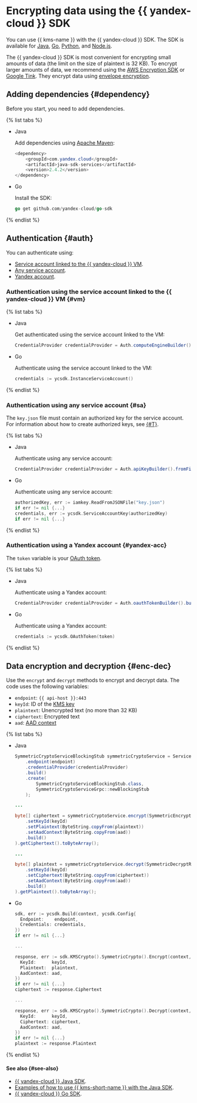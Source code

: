 # Encrypting data using the {{ yandex-cloud }} SDK

You can use {{ kms-name }} with the {{ yandex-cloud }} SDK. The SDK is available for [Java](https://github.com/yandex-cloud/java-sdk), [Go](https://github.com/yandex-cloud/go-sdk), [Python](https://github.com/yandex-cloud/python-sdk), and [Node.js](https://github.com/yandex-cloud/nodejs-sdk).

The {{ yandex-cloud }} SDK is most convenient for encrypting small amounts of data (the limit on the size of plaintext is 32 KB). To encrypt larger amounts of data, we recommend using the [AWS Encryption SDK](aws-encryption-sdk.md) or [Google Tink](google-tink.md). They encrypt data using [envelope encryption](../../concepts/envelope.md).

## Adding dependencies {#dependency}

Before you start, you need to add dependencies.

{% list tabs %}

- Java

   Add dependencies using [Apache Maven](https://maven.apache.org/):

   ```java
   <dependency>
       <groupId>com.yandex.cloud</groupId>
       <artifactId>java-sdk-services</artifactId>
       <version>2.4.2</version>
   </dependency>
   ```

- Go

   Install the SDK:

   ```go
   go get github.com/yandex-cloud/go-sdk
   ```

{% endlist %}

## Authentication {#auth}

You can authenticate using:
* [Service account linked to the {{ yandex-cloud }} VM](#vm).
* [Any service account](#sa).
* [Yandex account](#yandex-acc).

### Authentication using the service account linked to the {{ yandex-cloud }} VM {#vm}

{% list tabs %}

- Java

   Get authenticated using the service account linked to the VM:

   ```java
   CredentialProvider credentialProvider = Auth.computeEngineBuilder().build();
   ```

- Go

   Authenticate using the service account linked to the VM:

   ```Go
   credentials := ycsdk.InstanceServiceAccount()
   ```

{% endlist %}

### Authentication using any service account {#sa}

The `key.json` file must contain an authorized key for the service account. For information about how to create authorized keys, see [{#T}](../../../iam/operations/authorized-key/create.md).

{% list tabs %}

- Java

   Authenticate using any service account:

   ```java
   CredentialProvider credentialProvider = Auth.apiKeyBuilder().fromFile(Paths.get("key.json")).build();

   ```

- Go

   Authenticate using any service account:

   ```Go
   authorizedKey, err := iamkey.ReadFromJSONFile("key.json")
   if err != nil {...}
   credentials, err := ycsdk.ServiceAccountKey(authorizedKey)
   if err != nil {...}
   ```

{% endlist %}



### Authentication using a Yandex account {#yandex-acc}

The `token` variable is your [OAuth token](../../../iam/concepts/authorization/oauth-token.md).

{% list tabs %}

- Java

   Authenticate using a Yandex account:

   ```java
   CredentialProvider credentialProvider = Auth.oauthTokenBuilder().build();
   ```

- Go

   Authenticate using a Yandex account:

   ```Go
   credentials := ycsdk.OAuthToken(token)
   ```

{% endlist %}



## Data encryption and decryption {#enc-dec}

Use the `encrypt` and `decrypt` methods to encrypt and decrypt data. The code uses the following variables:
* `endpoint`: `{{ api-host }}:443`
* `keyId`: ID of the [KMS key](../../concepts/key.md)
* `plaintext`: Unencrypted text (no more than 32 KB)
* `ciphertext`: Encrypted text
* `aad`: [AAD context](../../concepts/symmetric-encryption.md#add-context)

{% list tabs %}

- Java

   ```Java
   SymmetricCryptoServiceBlockingStub symmetricCryptoService = ServiceFactory.builder()
       .endpoint(endpoint)
       .credentialProvider(credentialProvider)
       .build()
       .create(
           SymmetricCryptoServiceBlockingStub.class,
           SymmetricCryptoServiceGrpc::newBlockingStub
       );

   ...

   byte[] ciphertext = symmetricCryptoService.encrypt(SymmetricEncryptRequest.newBuilder()
       .setKeyId(keyId)
       .setPlaintext(ByteString.copyFrom(plaintext))
       .setAadContext(ByteString.copyFrom(aad))
       .build()
   ).getCiphertext().toByteArray();

   ...

   byte[] plaintext = symmetricCryptoService.decrypt(SymmetricDecryptRequest.newBuilder()
       .setKeyId(keyId)
       .setCiphertext(ByteString.copyFrom(ciphertext))
       .setAadContext(ByteString.copyFrom(aad))
       .build()
   ).getPlaintext().toByteArray();

   ```

- Go

   ```Go
   sdk, err := ycsdk.Build(context, ycsdk.Config{
     Endpoint:    endpoint,
     Credentials: credentials,
   })
   if err != nil {...}

   ...

   response, err := sdk.KMSCrypto().SymmetricCrypto().Encrypt(context, &kms.SymmetricEncryptRequest{
     KeyId:      keyId,
     Plaintext:  plaintext,
     AadContext: aad,
   })
   if err != nil {...}
   ciphertext := response.Ciphertext

   ...

   response, err := sdk.KMSCrypto().SymmetricCrypto().Decrypt(context, &kms.SymmetricDecryptRequest{
     KeyId:      keyId,
     Ciphertext: ciphertext,
     AadContext: aad,
   })
   if err != nil {...}
   plaintext := response.Plaintext
   ```

{% endlist %}

#### See also {#see-also}

* [{{ yandex-cloud }} Java SDK](https://github.com/yandex-cloud/java-sdk).
* [Examples of how to use {{ kms-short-name }} with the Java SDK](https://github.com/yandex-cloud/java-sdk/tree/master/java-sdk-examples/src/main/java/yandex/cloud/sdk/examples/kms).
* [{{ yandex-cloud }} Go SDK](https://github.com/yandex-cloud/go-sdk).

